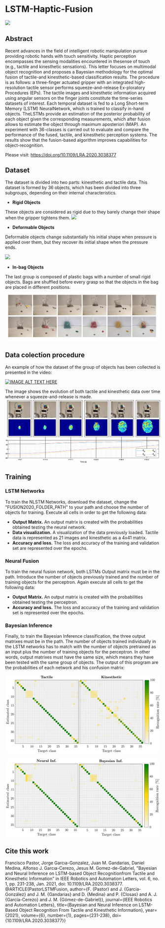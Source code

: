 # LSTM-Haptic-Fusion

![](https://komarev.com/ghpvc/?username=jmgandarias&color=blue)

## Abstract
Recent advances in the field of intelligent robotic manipulation pursue providing  robotic  hands  with  touch  sensitivity.  Haptic  perception  encompasses  the  sensing  modalities  encountered  in  thesense  of  touch  (e.g.,  tactile  and  kinesthetic  sensations).  This letter  focuses  on  multimodal  object  recognition  and  proposes a   Bayesian   methodology   for   the   optimal   fusion   of   tactile-and  kinesthetic-based  classification  results.  The  procedure  is as  follows:  a  three-finger  actuated  gripper  with  an  integrated high-resolution tactile sensor performs squeeze-and-release Ex-ploratory Procedures (EPs). The tactile images and kinesthetic information acquired using angular sensors on the finger joints constitute  the  time-series  datasets  of  interest.  Each  temporal dataset  is  fed  to  a  Long  Short-term  Memory  (LSTM)  NeuralNetwork,  which  is  trained  to  classify  in-hand  objects.  TheLSTMs   provide   an   estimation   of   the   posterior   probability of  each  object  given  the  corresponding  measurements,  which after  fusion  allows  to  estimate  the  object  through  maximum  aposteriori  (MAP).  An  experiment  with  36-classes  is  carried out  to  evaluate  and  compare  the  performance  of  the  fused, tactile,  and  kinesthetic  perception  systems.  The  results  show that the fusion-based algorithm improves capabilities for object-recognition.

Please visit:  https://doi.org/10.1109/LRA.2020.3038377

## Dataset
The dataset is divided into two parts: kinesthetic and tactile data. This dataset is formed by 36 objects, which has been divided into three subgroups, depending on their internal characteristics.

* **Rigid Objects**

These objects are considered as rigid due to they barely change their shape when the gripper tightens them.
![](Images/Rigid.png)
* **Deformable Objects**


Deformable objects change substantially his initial shape when pressure is applied over them, but they recover its initial shape when the pressure ends.

![](Images/Deformable.png)
* **In-bag Objects**

 The last group is composed of plastic bags with a number of small rigid objects. Bags are shuffled before every grasp so that the objects in the bag are placed in different positions.
![](Images/Inbag.png)

## Data colection procedure
An example of how the dataset of the group of objects has been collected is presented in the video: 


[![IMAGE ALT TEXT HERE](https://img.youtube.com/vi/P8xuYelStcA/0.jpg)](https://youtu.be/P8xuYelStcA)



The image shows the evolution of both tactile and kinesthetic data over time whenever a squeeze-and-release is made.
![](Images/figura_datos.png)
## Training ##

### LSTM Networks ###

To train the NLSTM Networks, download the dataset, change the "FUSION2020_FOLDER_PATH" to your path and choose the number of objects for training. Execute all cells in order to get the following data:

* **Output Matrix.** An output matrix is created with the probabilities obtained testing the neural network.
* **Data visualization.** A visualization of the data previously loaded. Tactile data is represented as 21 images and kinesthetic as a 4x41 matrix.
* **Accuracy and loss.** The loss and accuracy of the training and validation set are represented over the epochs.

### Neural Fusion ###
 To train the neural fusion network, both LSTMs Output matrix must be in the path. Introduce the number of objects previously trained and the number of training objects for the perceptron. Again execute all cells to get the following data: 

* **Output Matrix.** An output matrix is created with the probabilities obtained testing the perceptron.
* **Accuracy and loss.** The loss and accuracy of the training and validation set is represented over the epochs.

### Bayesian Inference ###

Finally, to train the Bayesian Inference classification, the three output matrixes must be in the path. The number of objects trained individually in the LSTM networks has to match with the number of objects pretrained as an input plus the number of training objects for the perceptron. In other words, output matrixes must have the same size, which means they have been tested with the same group of objects. The output of this program are the probabilities of each network and his confusion matrix:

![](Images/confusion_matrices_NewResults2f.png)


![](Images/confusion_matrices_NewResults1f.png)
## Cite this work

 Francisco Pastor, Jorge Garcıa-Gonzalez, Juan M. Gandarias, Daniel Medina, Alfonso J. Garcıa-Cerezo, Jesus M. Gomez-de-Gabriel, "Bayesian  and  Neural  Inference  on  LSTM-based  Object  Recognitionfrom  Tactile  and  Kinesthetic  Information"  in IEEE Robotics and Automation Letters, vol. 6, no. 1, pp. 231-238, Jan. 2021, doi: 10.1109/LRA.2020.3038377.
 @ARTICLE{PastorLSTMFusion,
  author={F. {Pastor} and J. {García-González} and J. M. {Gandarias} and D. {Medina} and P. {Closas} and A. J. {García-Cerezo} and J. M. {Gómez-de-Gabriel}},
  journal={IEEE Robotics and Automation Letters}, 
  title={Bayesian and Neural Inference on LSTM-Based Object Recognition From Tactile and Kinesthetic Information}, 
  year={2021},
  volume={6},
  number={1},
  pages={231-238},
  doi={10.1109/LRA.2020.3038377}}

